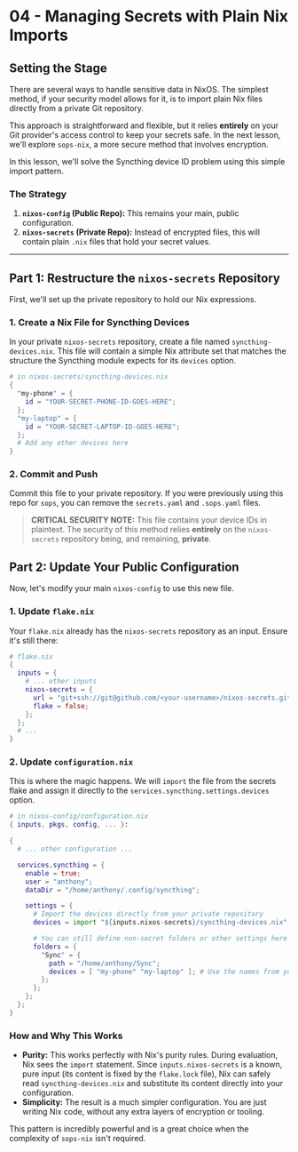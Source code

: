 # 04 - Managing Secrets with Plain Nix Imports

## Setting the Stage

There are several ways to handle sensitive data in NixOS. The simplest method,
if your security model allows for it, is to import plain Nix files directly from
a private Git repository.

This approach is straightforward and flexible, but it relies **entirely** on your
Git provider's access control to keep your secrets safe. In the next lesson,
we'll explore `sops-nix`, a more secure method that involves encryption.

In this lesson, we'll solve the Syncthing device ID problem using this simple
import pattern.

### The Strategy

1.  **`nixos-config` (Public Repo):** This remains your main, public
    configuration.
2.  **`nixos-secrets` (Private Repo):** Instead of encrypted files, this will
    contain plain `.nix` files that hold your secret values.

---

## Part 1: Restructure the `nixos-secrets` Repository

First, we'll set up the private repository to hold our Nix expressions.

### 1. Create a Nix File for Syncthing Devices

In your private `nixos-secrets` repository, create a file named
`syncthing-devices.nix`. This file will contain a simple Nix attribute set that
matches the structure the Syncthing module expects for its `devices` option.

```nix
# in nixos-secrets/syncthing-devices.nix
{
  "my-phone" = {
    id = "YOUR-SECRET-PHONE-ID-GOES-HERE";
  };
  "my-laptop" = {
    id = "YOUR-SECRET-LAPTOP-ID-GOES-HERE";
  };
  # Add any other devices here
}
```

### 2. Commit and Push

Commit this file to your private repository. If you were previously using this
repo for `sops`, you can remove the `secrets.yaml` and `.sops.yaml` files.

> **CRITICAL SECURITY NOTE:** This file contains your device IDs in plaintext.
> The security of this method relies **entirely** on the `nixos-secrets`
> repository being, and remaining, **private**.

## Part 2: Update Your Public Configuration

Now, let's modify your main `nixos-config` to use this new file.

### 1. Update `flake.nix`

Your `flake.nix` already has the `nixos-secrets` repository as an input. Ensure
it's still there:

```nix
# flake.nix
{
  inputs = {
    # ... other inputs
    nixos-secrets = {
      url = "git+ssh://git@github.com/<your-username>/nixos-secrets.git";
      flake = false;
    };
  };
  # ...
}
```

### 2. Update `configuration.nix`

This is where the magic happens. We will `import` the file from the secrets
flake and assign it directly to the `services.syncthing.settings.devices`
option.

```nix
# in nixos-config/configuration.nix
{ inputs, pkgs, config, ... }:

{
  # ... other configuration ...

  services.syncthing = {
    enable = true;
    user = "anthony";
    dataDir = "/home/anthony/.config/syncthing";

    settings = {
      # Import the devices directly from your private repository
      devices = import "${inputs.nixos-secrets}/syncthing-devices.nix";

      # You can still define non-secret folders or other settings here
      folders = {
        "Sync" = {
          path = "/home/anthony/Sync";
          devices = [ "my-phone" "my-laptop" ]; # Use the names from your secret file
        };
      };
    };
  };
}
```

### How and Why This Works

-   **Purity:** This works perfectly with Nix's purity rules. During evaluation,
    Nix sees the `import` statement. Since `inputs.nixos-secrets` is a known,
    pure input (its content is fixed by the `flake.lock` file), Nix can safely
    read `syncthing-devices.nix` and substitute its content directly into your
    configuration.
-   **Simplicity:** The result is a much simpler configuration. You are just
    writing Nix code, without any extra layers of encryption or tooling.

This pattern is incredibly powerful and is a great choice when the complexity of
`sops-nix` isn't required.
